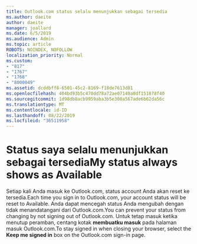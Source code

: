 ```yaml
---
title: Outlook.com status selalu menunjukkan sebagai tersedia
ms.author: daeite
author: daeite
manager: joallard
ms.date: 6/5/2019
ms.audience: Admin
ms.topic: article
ROBOTS: NOINDEX, NOFOLLOW
localization_priority: Normal
ms.custom:
- "817"
- "1767"
- "1768"
- "8000049"
ms.assetid: dcddbff8-6501-45c2-8169-f18de7613d81
ms.openlocfilehash: 404bd93b5c470dd78a72ae07140a8df151878f40
ms.sourcegitcommit: 1d98db8acb9959aba3b5e308a567ade6b62da56c
ms.translationtype: MT
ms.contentlocale: id-ID
ms.lasthandoff: 08/22/2019
ms.locfileid: "36511958"
---
```

# <a name="my-status-always-shows-as-available"></a><span data-ttu-id="53ff8-102">Status saya selalu menunjukkan sebagai tersedia</span><span class="sxs-lookup"><span data-stu-id="53ff8-102">My status always shows as Available</span></span>

<span data-ttu-id="53ff8-103">Setiap kali Anda masuk ke Outlook.com, status account Anda akan reset ke tersedia.</span><span class="sxs-lookup"><span data-stu-id="53ff8-103">Each time you sign in to Outlook.com, your account status will be reset to Available.</span></span> <span data-ttu-id="53ff8-104">Anda dapat mencegah status Anda mengubah dengan tidak menandatangani dari Outlook.com.</span><span class="sxs-lookup"><span data-stu-id="53ff8-104">You can prevent your status from changing by not signing out of Outlook.com.</span></span> <span data-ttu-id="53ff8-105">Untuk tetap masuk ketika menutup peramban, centang kotak **membuatku masuk** pada halaman masuk Outlook.com.</span><span class="sxs-lookup"><span data-stu-id="53ff8-105">To stay signed in when closing your browser, select the **Keep me signed in** box on the Outlook.com sign-in page.</span></span>
